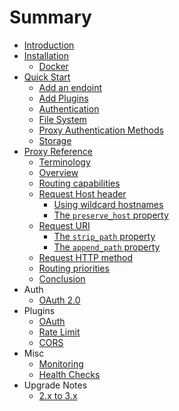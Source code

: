 # Summary

* [Introduction](README.md)
* [Installation](install/README.md)
    * [Docker](install/docker.md)
* [Quick Start](quick_start/READMME.md)
    * [Add an endoint](quick_start/add_endpoint.md)
    * [Add Plugins](quick_start/add_plugins.md)
    * [Authentication](quick_start/add_auth.md)
    * [File System](quick_start/file_system.md)
    * [Proxy Authentication Methods](quick_start/proxy_auth_methods.md)
    * [Storage](quick_start/storage.md)
* [Proxy Reference](proxy/README.md)
    * [Terminology](proxy/terminology.md)
    * [Overview](proxy/overview.md)
    * [Routing capabilities](proxy/routing_capabilities.md)
    * [Request Host header](proxy/request_host_header.md)
        * [Using wildcard hostnames](proxy/wildcard_hostnames.md)
        * [The `preserve_host` property](proxy/preserve_host_property.md)
    * [Request URI](proxy/request_uri.md)
        * [The `strip_path` property](proxy/strip_uri_property.md)
        * [The `append_path` property](proxy/append_uri_property.md)
    * [Request HTTP method](proxy/request_http_method.md)
    * [Routing priorities](proxy/routing_priorities.md)
    * [Conclusion](proxy/conclusion.md)
* Auth
    * [OAuth 2.0](auth/oauth.md)
* Plugins
    * [OAuth](plugins/oauth.md)
    * [Rate Limit](plugins/rate_limit.md)
    * [CORS](plugins/cors.md)
* Misc
    * [Monitoring](misc/monitoring.md)
    * [Health Checks](misc/health_checks.md)
* Upgrade Notes
    * [2.x to 3.x](upgrade/3x.md)
